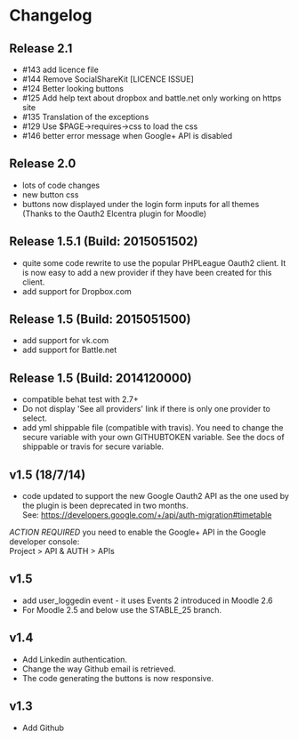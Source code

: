 Changelog
==========

Release 2.1
-----------
* #143 add licence file
* #144 Remove SocialShareKit [LICENCE ISSUE]
* #124 Better looking buttons
* #125 Add help text about dropbox and battle.net only working on https site
* #135 Translation of the exceptions
* #129 Use $PAGE->requires->css to load the css
* #146 better error message when Google+ API is disabled

Release 2.0
-----------
* lots of code changes
* new button css
* buttons now displayed under the login form inputs for all themes (Thanks to the Oauth2 Elcentra plugin for Moodle)

Release 1.5.1 (Build: 2015051502)
---------------------------------
* quite some code rewrite to use the popular PHPLeague Oauth2 client. It is now easy to add a new provider if they have been created for this client.
* add support for Dropbox.com

Release 1.5 (Build: 2015051500)
------------------------------
* add support for vk.com
* add support for Battle.net

Release 1.5 (Build: 2014120000)
-------------------------------
* compatible behat test with 2.7+
* Do not display 'See all providers' link if there is only one provider to select.
* add yml shippable file (compatible with travis). You need to change the secure variable with your own GITHUBTOKEN variable. See the docs of shippable or travis for secure variable.

v1.5 (18/7/14)
--------------
* code updated to support the new Google Oauth2 API as the one used by the plugin is been deprecated in two months.  
See: https://developers.google.com/+/api/auth-migration#timetable

*ACTION REQUIRED* you need to enable the Google+ API in the Google developer console:  
Project > API & AUTH > APIs

v1.5
----
* add user_loggedin event - it uses Events 2 introduced in Moodle 2.6
* For Moodle 2.5 and below use the STABLE_25 branch.

v1.4
----
* Add Linkedin authentication.
* Change the way Github email is retrieved.
* The code generating the buttons is now responsive.

v1.3
----
* Add Github
